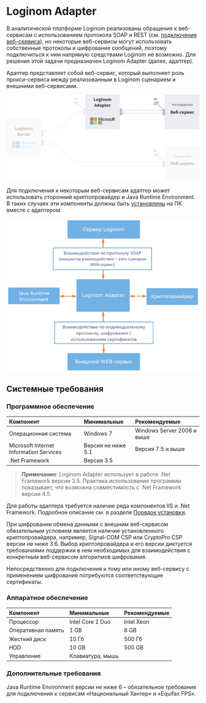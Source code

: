 # Loginom Adapter

В аналитической платформе Loginom реализованы обращения к веб-сервисам c использованием протокола SOAP и REST (см. [подключение веб-сервиса](https://help.loginom.ru/userguide/integration/connections/list/web-service.html)), но некоторые веб-сервисы могут использовать собственные протоколы и шифрование сообщений, поэтому подключиться к ним напрямую средствами Loginom не возможно. Для решения этой задачи предназначен Loginom Adapter (далее, адаптер).

Адаптер представляет собой веб-сервис, который выполняет роль прокси-сервиса между реализованным в Loginom сценарием и внешними веб-сервисами.

![Рисунок 1 – Типичная схема взаимодействия Loginom Server с внешним веб-сервисом с использованием адаптера](../images/adapter.svg)

Для подключения к некоторым веб-сервисам адаптер может использовать сторонний криптопровайдер и Java Runtime Environment. В таких случаях эти компоненты должны быть [установлены](./setup/additional-soft.md) на ПК вместе с адаптером.

![Рисунок 2 – Типичная схема взаимодействия компонентов системы с использованием адаптера](component_interaction_scheme.png)

## Системные требования

### Программное обеспечение

| Компонент | Минимальные | Рекомендуемые |
|:--------- |:-------------|:------------- |
| Операционная система | Windows 7 | Windows Server 2008 и выше |
| Microsoft Internet Information Services | Версия не ниже 5.1 | Версия 7.5 и выше |
| .Net Framework | Версия 3.5 | |

> **Примечание**: Loginom Adapter использует в работе .Net Framework версии 3.5. Практика использования программы показывает, что возможна совместимость с .Net Framework версии 4.5.

Для работы адаптера требуется наличие ряда компонентов IIS и .Net Framework. Подробное описание см. в разделе [Порядок установки](.\setup\README.md).

При шифровании обмена данными с внешним веб-сервисом обязательным условием является наличие установленного криптопровайдера, например, Signal-COM CSP или CryptoPro CSP версии не ниже 3.6. Выбор криптопровайдера и его версии диктуется требованиями поддержки в нем необходимых для взаимодействия с конкретным веб-сервисом алгоритмов шифрования.

Непосредственно для подключения к тому или иному веб-сервису с применением шифрования потребуются соответствующие сертификаты.

### Аппаратное обеспечение

| Компонент | Минимальные | Рекомендуемые |
|:--------- |:-------------|:------------- |
| Процессор | Intel Core 2 Duo | Intel Xeon |
| Оперативная память | 1 GB | 8 GB |
| Жесткий диск | 10 Гб | 500 Гб |
| HDD | 10 GB | 500 GB |
| Управление | Клавиатура, мышь | |

### Дополнительные требования

Java Runtime Environment версии не ниже 6 – обязательное требование для подключения к сервисам «Национальный Хантер» и «Equifax FPS».